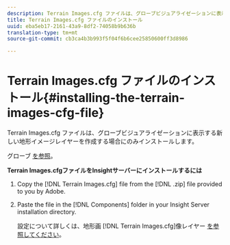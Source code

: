 ```yaml
---
description: Terrain Images.cfg ファイルは、グローブビジュアライゼーションに表示する新しい地形イメージレイヤーを作成する場合にのみインストールします。
title: Terrain Images.cfg ファイルのインストール
uuid: eba5eb17-2161-43a9-8df2-74058b9b636b
translation-type: tm+mt
source-git-commit: cb3ca4b3b993f5f04f6b6cee25850600ff3d8986

---
```



# Terrain Images.cfg ファイルのインストール{#installing-the-terrain-images-cfg-file}

Terrain Images.cfg ファイルは、グローブビジュアライゼーションに表示する新しい地形イメージレイヤーを作成する場合にのみインストールします。

グローブ [を参照](https://docs.adobe.com/content/help/en/data-workbench/using/client/analysis-visualizations/globes/c-globes.html)。

**Terrain Images.cfgファイルをInsightサーバーにインストールするには**

1. Copy the [!DNL Terrain Images.cfg] file from the [!DNL .zip] file provided to you by Adobe.
1. Paste the file in the [!DNL Components] folder in your Insight Server installation directory.

   設定について詳しくは、地形画 [!DNL Terrain Images.cfg]像レイヤー [を参照してください](https://docs.adobe.com/content/help/en/data-workbench/using/geography/imagery-layers/terrain-image-layers/c-trn-img-lyrs.html)。

